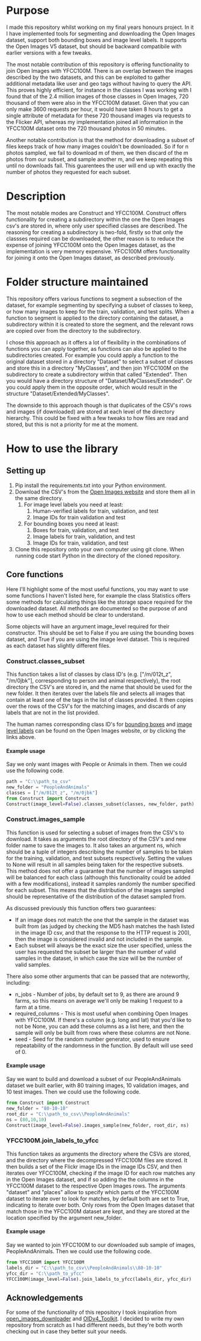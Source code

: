 # Purpose
I made this repository whilst working on my final years honours project. In it I have implemented tools for segmenting 
and downloading the Open Images dataset, support both bounding boxes and image level labels. It supports the Open Images 
V5 dataset, but should be backward compatibile with earlier versions with a few tweaks.

The most notable contribution of this repository is offering functionality to join Open Images with YFCC100M. There is an overlap between the images described by the two datasets, and this can be exploited to gather additional metadata like user and geo tags without 
having to query the API. This proves highly efficient, for instance in the classes I was working with I found that of the 
2.4 million images of those classes in Open Images, 720 thousand of them were also in the YFCC100M dataset. Given that
you can only make 3600 requests per hour, it would have taken 8 hours to get a single attribute of metadata for these 720 thousand
images via requests to the Flicker API, whereas my implementation joined all information in the YFCC100M dataset onto the
 720 thousand photos in 50 minutes.
 
Another notable contribution is that the method for downloading a subset of files keeps track of how many images couldn't be downloaded.
So if for n photos sampled, we fail to download m of them, we then discard of the m photos from our subset, and sample another m, and we
keep repeating this until no downloads fail. This guarentees the user will end up with exactly the number of photos they requested for each
subset.

# Description

The most notable modes are Construct and YFCC100M. Construct offers functionality for creating a subdirectory within the
one the Open Images csv's are stored in, where only user specified classes are described. The reasoning for creating a 
subdirectory is two-fold, firstly so that only the classses required can be downloaded, the other reason is to reduce the
expense of joining YFCC100M onto the Open Images dataset, as the implementation is very memory expensive. YFCC100M offers
functionality for joining it onto the Open Images dataset, as described previously.

# Folder structure maintained

This repository offers various functions to segment a subsection of the dataset, for example segmenting by specifying 
a subset of classes to keep, or how many images to keep for the train, validation, and test splits. When a function to segment is 
applied to the directory containing the dataset, a subdirectory within it is created to store the segment, and the 
relevant rows are copied over from the directory to the subdirectory.

I chose this approach as it offers a lot of flexibility in the combinations of functions you can apply together, as 
functions can also be applied to the subdirectories created. For example you could apply a function to the original
dataset stored in a directory "Dataset" to select a subset of classes and store this in a directory "MyClasses", and then
join YFCC100M on the subdirectory to create a subdirectory within that called "Extended". Then you would have a directory
 structure of "Dataset/MyClasses/Extended". Or you could apply them in the opposite order, which would result in the 
 structure "Dataset/Extended/MyClasses".

The downside to this approach though is that duplicates of the CSV's rows and images (if downloaded) are stored at each
level of the directory hierarchy. This could be fixed with a few tweaks to how files are read and stored, but this is not
a priority for me at the moment.

# How to use the library

## Setting up

1. Pip install the requirements.txt into your Python environment.
2. Download the CSV's from the [Open Images website](https://storage.googleapis.com/openimages/web/download.html) and 
store them all in the same directory.
    1. For image level labels you need at least:
        1. Human-verified labels for train, validation, and test
        2. Image IDs for train validation and test
    2. For bounding boxes you need at least:
        1. Boxes for train, validation, and test
        2. Image labels for train, validation, and test
        3. Image IDs for train, validation, and test
3. Clone this repository onto your own computer using git clone. When running code start Python in the directory
of the cloned repository.

## Core functions

Here I'll highlight some of the most useful functions, you may want to use some functions I haven't listed here, for
example the class Statistics offers some methods for calculating things like the storage space required for the 
downloaded dataset. All methods are documented so the purpose of and how to use each method should be clear to 
understand.

Some objects will have an argument image_level required for their constructor. This should be set to False if you are
using the bounding boxes dataset, and True if you are using the image level dataset. This is required as each dataset
has slightly different files.

### Construct.classes_subset

This function takes a list of classes by class ID's (e.g. ["/m/012t_z", "/m/0jbk"], corresponding to person and animal
respectively), the root directory the CSV's are stored in, and the name that should be used for the new folder. It then
iterates over the labels file and selects all images that contain at least one of the tags in the list of classes 
provided. It then copies over the rows of the CSV's for the matching images, and discards of any labels that are not in
the list provided. 

The human names corresponding class ID's for 
[bounding boxes](https://storage.googleapis.com/openimages/v5/class-descriptions-boxable.csv) and
[image level labels](https://storage.googleapis.com/openimages/v5/class-descriptions.csv) can be found on the Open 
Images website, or by clicking the links above.

#### Example usage

Say we only want images with People or Animals in them. Then we could use the following code.

```python
path = "C:\\path_to_csv"
new_folder = "PeopleAndAnimals"
classes = ["/m/012t_z", "/m/0jbk"]
from Construct import Construct
Construct(image_level=False).classes_subset(classes, new_folder, path)
```

### Construct.images_sample

This function is used for selecting a subset of images from the CSV's to download. It takes as arguments the root
directory of the CSV's and new folder name to save the images to. It also takes an argument ns, which should be a tuple
of integers describing the number of samples to be taken for the training, validation, and test subsets respectively. 
Setting the values to None will result in all samples being taken for the respective subsets. This method does not offer
a guarantee that the number of images sampled will be balanced for each class (although this functionality could be 
added with a few modifications), instead it samples randomly the number specified for each subset. This means that the
distribution of the images sampled should be representative of the distribution of the dataset sampled from.

As discussed previously this function offers two guarantees:
* If an image does not match the one that the sample in the dataset was built from (as judged by checking the MD5 hash
matches the hash listed in the image ID csv, and that the response to the HTTP request is 200), then the image is
considered invalid and not included in the sample.
* Each subset will always be the exact size the user specified, unless the user has requested the subset be larger than
the number of valid samples in the dataset, in which case the size will be the number of valid samples.

There also some other arguments that can be passed that are noteworthy, including:

* n_jobs - Number of jobs, by default set to 9, as there are around 9 farms, so this means on average we'll only be 
making 1 request to a farm at a time.
* required_columns - This is most useful when combining Open Images with YFCC100M. If there's a column (e.g. long and 
lat) that you'd like to not be None, you can add these columns as a list here, and then the sample will only be built
from rows where these columns are not None.
* seed - Seed for the random number generator, used to ensure repeatability of the randomness in the function. By default
 will use seed of 0.
 
#### Example usage

Say we want to build and download a subset of our PeopleAndAnimals dataset we built earlier, with 80 training
images, 10 validation images, and 10 test images. Then we could use the following code.

```python
from Construct import Construct
new_folder = "80-10-10"
root_dir = "C:\\path_to_csv\\PeopleAndAnimals"
ns = (80,10,10)
Construct(image_level=False).images_sample(new_folder, root_dir, ns)
```

### YFCC100M.join_labels_to_yfcc

This function takes as arguments the directory where the CSVs are stored, and the directory where the decompressed 
YFCC100M files are stored. It then builds a set of the Flickr image IDs in the image IDs CSV, and then iterates over 
YFCC100M, checking if the image ID for each row matches any in the Open Images dataset, and if so adding the the columns
in the YFCC100M dataset to the respective Open Images rows. The arguments "dataset" and "places" allow to specify which
parts of the YFCC100M dataset to iterate over to look for matches, by default both are set to True, indicating to 
iterate over both. Only rows from the Open Images dataset that match those in the YFCC100M dataset are kept, and they
are stored at the location specified by the argument new_folder.

#### Example usage

Say we wanted to join YFCC100M to our downloaded sub sample of images, PeopleAndAnimals. Then we could use the following
code.

```python
from YFCC100M import YFCC100M
labels_dir = "C:\\path_to_csv\\PeopleAndAnimals\\80-10-10"
yfcc_dir = "C:\\path_to_yfcc"
YFCC100M(image_level=False).join_labels_to_yfcc(labels_dir, yfcc_dir)
```

## Acknowledgements

For some of the functionality of this repository I took inspiration from 
[open_images_downloader](https://github.com/dnuffer/open_images_downloader) and
[OIDv4_Toolkit](https://github.com/EscVM/OIDv4_ToolKit). I decided to write my own repository from scratch as I had 
different needs, but they're both worth checking out in case they better suit your needs.